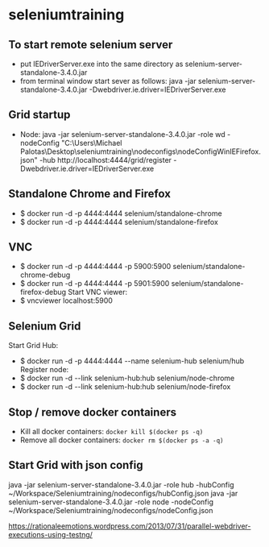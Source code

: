 # seleniumtraining 

## To start remote selenium server
- put IEDriverServer.exe into the same directory as selenium-server-standalone-3.4.0.jar
- from terminal window start sever as follows: java -jar selenium-server-standalone-3.4.0.jar -Dwebdriver.ie.driver=IEDriverServer.exe


## Grid startup
- Node: java -jar selenium-server-standalone-3.4.0.jar -role wd -nodeConfig "C:\Users\Michael Palotas\Desktop\seleniumtraining\nodeconfigs\nodeConfigWinIEFirefox.json" -hub http://localhost:4444/grid/register -Dwebdriver.ie.driver=IEDriverServer.exe

## Standalone Chrome and Firefox
- $ docker run -d -p 4444:4444 selenium/standalone-chrome
- $ docker run -d -p 4444:4444 selenium/standalone-firefox

## VNC 
- $ docker run -d -p 4444:4444 -p 5900:5900 selenium/standalone-chrome-debug
- $ docker run -d -p 4444:4444 -p 5901:5900 selenium/standalone-firefox-debug
Start VNC viewer:
- $ vncviewer localhost:5900



## Selenium Grid 
Start Grid Hub: 
- $ docker run -d -p 4444:4444 --name selenium-hub selenium/hub
Register node:
- $ docker run -d --link selenium-hub:hub selenium/node-chrome
- $ docker run -d --link selenium-hub:hub selenium/node-firefox

## Stop / remove docker containers
- Kill all docker containers: ```docker kill $(docker ps -q)```
- Remove all docker containers: ```docker rm $(docker ps -a -q)```

## Start Grid with json config
java -jar selenium-server-standalone-3.4.0.jar -role hub -hubConfig ~/Workspace/Seleniumtraining/nodeconfigs/hubConfig.json
java -jar selenium-server-standalone-3.4.0.jar -role node -nodeConfig ~/Workspace/Seleniumtraining/nodeconfigs/nodeConfig.json


https://rationaleemotions.wordpress.com/2013/07/31/parallel-webdriver-executions-using-testng/
